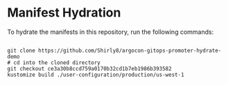 
# Manifest Hydration

To hydrate the manifests in this repository, run the following commands:

```shell

git clone https://github.com/Shirly8/argocon-gitops-promoter-hydrate-demo
# cd into the cloned directory
git checkout ce3a30b8ccd759a0170b32cd1b7eb1986b393582
kustomize build ./user-configuration/production/us-west-1
```